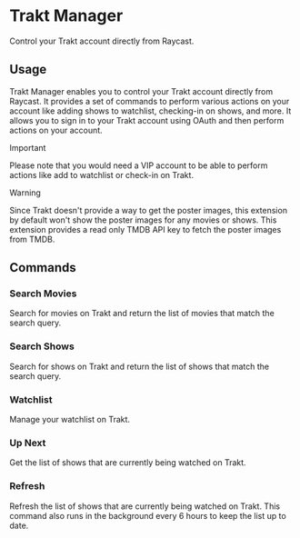 # Trakt Manager

Control your Trakt account directly from Raycast.

## Usage

Trakt Manager enables you to control your Trakt account directly from Raycast. It provides a set of commands to perform various actions on your account like adding shows to watchlist, checking-in on shows, and more. It allows you to sign in to your Trakt account using OAuth and then perform actions on your account.

> [!IMPORTANT]
> Please note that you would need a VIP account to be able to perform actions like add to watchlist or check-in on Trakt.

> [!WARNING]
> Since Trakt doesn't provide a way to get the poster images, this extension by default won't show the poster images for any movies or shows. This extension provides a read only TMDB API key to fetch the poster images from TMDB.

## Commands

### Search Movies

Search for movies on Trakt and return the list of movies that match the search query.

### Search Shows

Search for shows on Trakt and return the list of shows that match the search query.

### Watchlist

Manage your watchlist on Trakt.

### Up Next

Get the list of shows that are currently being watched on Trakt.

### Refresh

Refresh the list of shows that are currently being watched on Trakt. This command also runs in the background every 6 hours to keep the list up to date.
